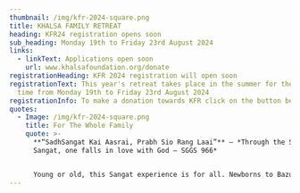 ```yaml
---
thumbnail: /img/kfr-2024-square.png
title: KHALSA FAMILY RETREAT
heading: KFR24 registration opens soon
sub_heading: Monday 19th to Friday 23rd August 2024
links:
  - linkText: Applications open soon
    url: www.khalsafoundation.org/donate
registrationHeading: KFR 2024 registration will open soon
registrationText: This year's retreat takes place in the summer for the first
  time from Monday 19th to Friday 23rd August 2024
registrationInfo: To make a donation towards KFR click on the button below.
quotes:
  - Image: /img/kfr-2024-square.png
    title: For The Whole Family
    quote: >-
      **“SadhSangat Kai Aasrai, Prabh Sio Rang Laai”** – *Through the Saadh
      Sangat, one falls in love with God – SGGS 966*


      Young or old, this Sangat experience is for all. Newborns to Bazurag Siane (elders) can take fruit from this camp as it serves to cater for all age groups to grow spiritually, mentally and physically.
---
```

